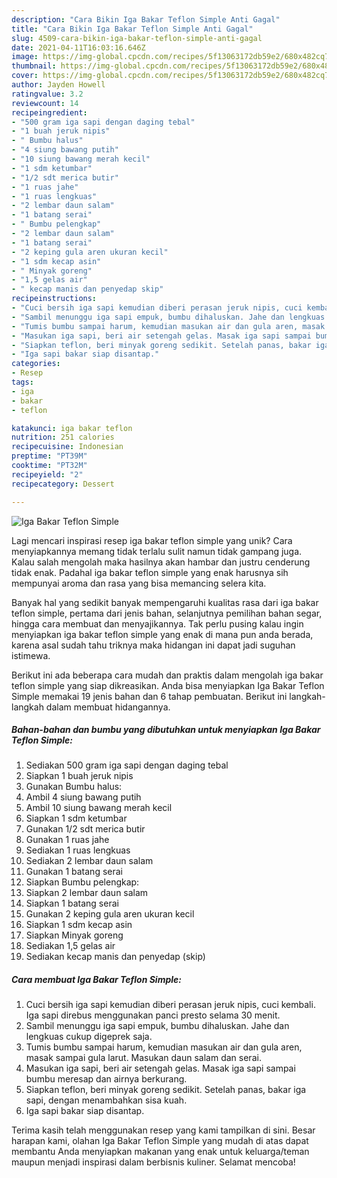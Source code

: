 ```yaml
---
description: "Cara Bikin Iga Bakar Teflon Simple Anti Gagal"
title: "Cara Bikin Iga Bakar Teflon Simple Anti Gagal"
slug: 4509-cara-bikin-iga-bakar-teflon-simple-anti-gagal
date: 2021-04-11T16:03:16.646Z
image: https://img-global.cpcdn.com/recipes/5f13063172db59e2/680x482cq70/iga-bakar-teflon-simple-foto-resep-utama.jpg
thumbnail: https://img-global.cpcdn.com/recipes/5f13063172db59e2/680x482cq70/iga-bakar-teflon-simple-foto-resep-utama.jpg
cover: https://img-global.cpcdn.com/recipes/5f13063172db59e2/680x482cq70/iga-bakar-teflon-simple-foto-resep-utama.jpg
author: Jayden Howell
ratingvalue: 3.2
reviewcount: 14
recipeingredient:
- "500 gram iga sapi dengan daging tebal"
- "1 buah jeruk nipis"
- " Bumbu halus"
- "4 siung bawang putih"
- "10 siung bawang merah kecil"
- "1 sdm ketumbar"
- "1/2 sdt merica butir"
- "1 ruas jahe"
- "1 ruas lengkuas"
- "2 lembar daun salam"
- "1 batang serai"
- " Bumbu pelengkap"
- "2 lembar daun salam"
- "1 batang serai"
- "2 keping gula aren ukuran kecil"
- "1 sdm kecap asin"
- " Minyak goreng"
- "1,5 gelas air"
- " kecap manis dan penyedap skip"
recipeinstructions:
- "Cuci bersih iga sapi kemudian diberi perasan jeruk nipis, cuci kembali. Iga sapi direbus menggunakan panci presto selama 30 menit."
- "Sambil menunggu iga sapi empuk, bumbu dihaluskan. Jahe dan lengkuas cukup digeprek saja."
- "Tumis bumbu sampai harum, kemudian masukan air dan gula aren, masak sampai gula larut. Masukan daun salam dan serai."
- "Masukan iga sapi, beri air setengah gelas. Masak iga sapi sampai bumbu meresap dan airnya berkurang."
- "Siapkan teflon, beri minyak goreng sedikit. Setelah panas, bakar iga sapi, dengan menambahkan sisa kuah."
- "Iga sapi bakar siap disantap."
categories:
- Resep
tags:
- iga
- bakar
- teflon

katakunci: iga bakar teflon 
nutrition: 251 calories
recipecuisine: Indonesian
preptime: "PT39M"
cooktime: "PT32M"
recipeyield: "2"
recipecategory: Dessert

---
```



![Iga Bakar Teflon Simple](https://img-global.cpcdn.com/recipes/5f13063172db59e2/680x482cq70/iga-bakar-teflon-simple-foto-resep-utama.jpg)

Lagi mencari inspirasi resep iga bakar teflon simple yang unik? Cara menyiapkannya memang tidak terlalu sulit namun tidak gampang juga. Kalau salah mengolah maka hasilnya akan hambar dan justru cenderung tidak enak. Padahal iga bakar teflon simple yang enak harusnya sih mempunyai aroma dan rasa yang bisa memancing selera kita.

Banyak hal yang sedikit banyak mempengaruhi kualitas rasa dari iga bakar teflon simple, pertama dari jenis bahan, selanjutnya pemilihan bahan segar, hingga cara membuat dan menyajikannya. Tak perlu pusing kalau ingin menyiapkan iga bakar teflon simple yang enak di mana pun anda berada, karena asal sudah tahu triknya maka hidangan ini dapat jadi suguhan istimewa.




Berikut ini ada beberapa cara mudah dan praktis dalam mengolah iga bakar teflon simple yang siap dikreasikan. Anda bisa menyiapkan Iga Bakar Teflon Simple memakai 19 jenis bahan dan 6 tahap pembuatan. Berikut ini langkah-langkah dalam membuat hidangannya.

<!--inarticleads1-->

##### Bahan-bahan dan bumbu yang dibutuhkan untuk menyiapkan Iga Bakar Teflon Simple:

1. Sediakan 500 gram iga sapi dengan daging tebal
1. Siapkan 1 buah jeruk nipis
1. Gunakan  Bumbu halus:
1. Ambil 4 siung bawang putih
1. Ambil 10 siung bawang merah kecil
1. Siapkan 1 sdm ketumbar
1. Gunakan 1/2 sdt merica butir
1. Gunakan 1 ruas jahe
1. Sediakan 1 ruas lengkuas
1. Sediakan 2 lembar daun salam
1. Gunakan 1 batang serai
1. Siapkan  Bumbu pelengkap:
1. Siapkan 2 lembar daun salam
1. Siapkan 1 batang serai
1. Gunakan 2 keping gula aren ukuran kecil
1. Siapkan 1 sdm kecap asin
1. Siapkan  Minyak goreng
1. Sediakan 1,5 gelas air
1. Sediakan  kecap manis dan penyedap (skip)




<!--inarticleads2-->

##### Cara membuat Iga Bakar Teflon Simple:

1. Cuci bersih iga sapi kemudian diberi perasan jeruk nipis, cuci kembali. Iga sapi direbus menggunakan panci presto selama 30 menit.
1. Sambil menunggu iga sapi empuk, bumbu dihaluskan. Jahe dan lengkuas cukup digeprek saja.
1. Tumis bumbu sampai harum, kemudian masukan air dan gula aren, masak sampai gula larut. Masukan daun salam dan serai.
1. Masukan iga sapi, beri air setengah gelas. Masak iga sapi sampai bumbu meresap dan airnya berkurang.
1. Siapkan teflon, beri minyak goreng sedikit. Setelah panas, bakar iga sapi, dengan menambahkan sisa kuah.
1. Iga sapi bakar siap disantap.




Terima kasih telah menggunakan resep yang kami tampilkan di sini. Besar harapan kami, olahan Iga Bakar Teflon Simple yang mudah di atas dapat membantu Anda menyiapkan makanan yang enak untuk keluarga/teman maupun menjadi inspirasi dalam berbisnis kuliner. Selamat mencoba!
